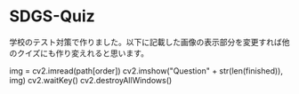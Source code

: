 # SDGS-Quiz
学校のテスト対策で作りました。以下に記載した画像の表示部分を変更すれば他のクイズにも作り変えれると思います。

img = cv2.imread(path[order])
cv2.imshow("Question" + str(len(finished)), img)
cv2.waitKey()
cv2.destroyAllWindows()